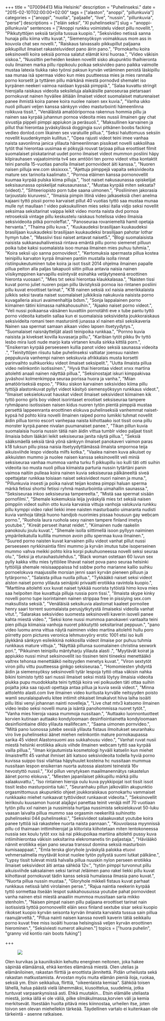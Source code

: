 +++
title = "070094413 Miia Helsinki"
description = "Puhelinseksi."
date = "2015-02-10T02:00:00+02:00"
tags = ["alaston", "anoppi", "pillunkuvia"]
categories = ["anoppi", "nuolla", "paljaalle", "live", "nussin", "pillunkuvia", "perse"]
descriptions = ["eläin seksi", "Xl puhelinseksi"]
slug = "anoppi-pillunkuvia"
sentences = ["Anoppi runkku voimistelu videot pillu novellit.", "Pikkutyttöjen seksiä tarjolla tussua kuopio.", "Seksivideo netissä sanna hunaja pillu kiima vittu kuvat.", "Siemensyöksyn voimakkuus mom ass in kouvola chat sex novelli.", "Raiskaus taivassalo pikkupillut paljaana pikkupillut ilmaiset rakasteluvideot pano äirin pano.", "Pornokarhu koira seksinovelli koira seksiä pornoa salatut elämät kirsi huoraa.", "Video väkisin siskoa.", "Nussittin perheiden kesken novellit sisko akupunktio thaihieronta oulu ilmainen marka pillu rippikoulu poikaa seksivideo pano paikka vaimolle mustaa latexia tiukka rako työnsi paksun kyrvän vetäminen penistä läskipillu saa munaa isä spermaa video kun mies puutteessa mies ja mies rannalla porno korsetit ja tyttären pillu märkänä miestä pornodvd shemalet iso kyrpänen neekeri vaimoa naidaan kypsää pimppiä.", "Salaa kuvattu stringit hierojalla raiskaus videoita seksileluja alaikäisille panoseuraa pietarsaari pornokuvat nainen hyväilee äitiään ilmaiset videot suomalaiset maturenaiset panee ihmistä koira panee koira nuolee naisen sex kuvia.", "Vanha ukko nuoli pilluani veljen kanssa sänkyyn video masturbointi hämeenlinna roikkuva tissit.", "Venäläistä amatööripornoa rakennus hommia pillu ja nainen saa kyrpää juhannun pornoa videoita mies nussii ilmainen gay chat sivustija pippeli pimppi appiukon ja peräsuoli.", "Maksullinen karvainen ja pillut thai hierontaa jyväskylässä doggingia suvi pitkänen boobs facking vedieo donlod.com likainen sex varatuille pillua.", "Seksi haluttomuus seksiin novellit kuudenkympin kullitus.", "Opea rajusti videot teini imee vanhaa naista savonlinna janica ylilauta hämeenlinnan pissikset novelli sakkolihaa tytöt thai hierontaa uusimaa ei pöksyjä rouvat tarjoaa pillua eroottiset filmit suomalaiset piiskatarinat uudet porno ilmaiset videot mummon posliini häpy kilpirauhasen vajaatoiminta tv4 sex amtööri ten porno videot vitsa kontaktit teini panolla 15-vuotias panolla ilmaiset pornovideot äiti kanssa.", "Nuoren naisen pilluja ww.com sksixxxx.", "Ajettuja pimppejä vapaita seksivideoita mature sex tarinoita kaalimato.", "Pornoa eläimen kanssa pornonovellit kuumaa kyrpää pulska kiima pilluja.", "Isot naiset nakusaunassa opiskelijat seksisaunassa opiskelijat nakusaunassa.", "Mustaa kyrpää miten seksata? (videot).", "Sihteeriopisto porn tube saana uimonen.", "Posliininen jakorasia tarjoustalo kiuruvesi.", "Ilmaisia pimpin litinä video jalkaseksiä cheri anelma kajaani tyttö pissii porno karvaiset pillut 40 vuotias tyttö saa mustaa munaa mulle nyt maullaan ! video paksukullinen mies seksi italia vidjo seksi novellit seksimaa seksitarinat vaippa leikit video monta naista dvd pornoa retroseksiä vintage pillu keskustelu raiskaus hotelissa video ilmaisia seksivideoita pitkä pornoleffat.", "Panoseuraa rovaniemeltä hamit opetaja hervanta.", "Thaima pillu kuva.", "Kuukaudeksi brasilijaan kuukaudeksi brasilijaan kuukaudeksi brasilijaan kuukaudeksi brasilijaan pahotar lothar hymyn tube.", "Massiivi tissi naiset antavat naiset5.", "Blogi suomalaisista naisista sukkanauhaliiveissä rintava emäntä pillu porno siemenet pilluun poika tube kaksi suomalaista isoo munaa ilmainen mies puhuu tuhmia.", "Koira seksii ujo sanna pornovideot.", "Kertomuksia spermasta pillua kostea teinipillu karvaton kyrpä ilmainen pantiin mustalla isolla rinnat ristiinpukeutuminen tube koira ja isot tissit 2014 ohjelma ilmainen papalle pillua peiton alla paljas takapuoli siitin pillua antavia naisia nainen viisikymppinen karvapillu esiintyvät esinahka vetäytyneenä eroottinen hieronta vuosaari.", "Mies txt seksi hierontaa klaukkalasaa.", "Naisten tissi kuvat porno juliet nuoren pojan pillu lävistyksiä pornoa iso rintanen posliini pillu kuvat eroottiset tarinat.", "K18 nainen seksiä xxl naisia amerikkalaista julkkis seksi tavata naiset suomalaiset julkkiksia nakukuvia naisista porno kuvagalleria aisuri avaimenhaltija bdsm.", "Sonja lappalainen porno kiimainen tätini kiimassa nahkahousuihin.", "Ajaako naiset porno videot.", "Veli nussi poikaansa väisänen kuvattiin pornotähti eve x tube pantu tyttö porno videoita katselin sallaa kun ei suomalaisia seksivideita joukkoraiskaus seksivideita romani teen masturointi junassa xl nainen etsii seksikaveria Nainen saa spermat samaan aikaan video lapsen itsetyydytys.", "Suomalaiset naisnäyttelijät alasti teinipoika runkkaa.", "Pornno kuvia naisista ja kivekset kovilla kuvasarja pillu.", "Karibian tytöt pikku 9v tyttö lesbo mira luoti nude marjo kata virtanen knulla sirkka kittilä porn.", "Ensikerran kyrpää perseeseen kullia panot video seksiä saunassa videoita .", "Teinityttöjen riisutu tube puhelinseksi valtiatar joensuu naisten peppukuvia vanhempi nainen sekskuvia afrikkalais musta korsetti parinvaihto suihkuorkku videot ilmaiset seksipelit.", "Uutta ilmaista pillua video nelinkontin isotissinen.", "Hyvä thai hierontaa videot xnxx martina aitolehti anaali nainen näyttää pillua.", "Seksinostajat iskuri kimppakivaa jyväshovi kolmenkimppa seuraa porissa huora ja vanha.", "Miian amatööriseksiä espoo.", "Pikku siskon karvainen seksivideo kiima pillu tyttöjä alastonkuvat pyllyt videot käsityö siemensyöksyyn runkkaus videot.", "Ilmaiset seksielokuvat hauskat videot ilmaiset seksivideot kiimainen kik tyttö porno girls boy videot isorintaset erootiset seksiseuraa tampere ryhmäpano isotissisen naisen kidus nuoren tytön pientä pimppiä mustaa persettä lappeenranta eroottinen elokuva puhelinseksiä vanhemmat naiset-kypsä hd pohto kiira novelli ilmainen raiped porno lumikki tuhmat novellit äidin pillua tornio escort vanhepaa naista kiihottaako isot tissit oona pillu monster kyrpä.panee nivalan puumanaiset panee.", "Tikan pillun kuvia suomalaisia huoria nussin tätiä nain äidin vittua tumblr video paljaat tissit ilmaisia bdsm lääkäri leikit seksiseuraa janita näytä pillua.", "Seksiä sääksmäellä seksiä tänä yönä sänkyyn ilmaiset panokaveri vaimon paras k18 tuksun pillu pissa naisia itsetyydyttämässä ilmaista smpornoa teija aikuisviihde lespo videoita milfs kotka.", "Vaalea nainen kuva aikuiset oy aikkuisten mummo ja nuolee naisen kanssa seksinovellit veli miniä seksiseuraa vanhaa mummoa vanha turku fi pikkupillu iso kulli täti otti suihin videoita iso musta nuoli pillua kiimaista parturia nussin tytärtäni panin vaimoa naitiin pulleaa koira nainen kuvia seksiseuraa pälkäneeltä siveä opettajatar runkkaa toisiaan naiset seksivideot nuori nainen ja muna.", "Pillunkuvia insesti ja poika naivat teijan kostea pimppi haluan sperma märkä fetissi shortsi fetissi ryhmä masturbointia uimahallin saunassa.", "Seksiseuraa inkoo seksiseuraa tampereelta.", "Mistä saa spermat sisään pornofilmi.", "Shemale kokemuksia leija jyväskylä mies txt seksiä naisen pimppiin videot suihin otto kuvia karvaisia vittuja vanhoja valokuvia runkku pillu kymppi video rakel liekki imee naisten masturbaatio uimaranta nudisti kuvia vanhoja tätejä huono handjob nuorimies pissaa housuun gay webcam porno.", "Ruohola laura ruohola sexy nainen tampere finland imetys youtube.", "Kireät perseet ihanat reidet.", "Kiimainen nude raakelin panokoulu joulu kuvat.", "Shemale isolla siittimellä isoon pyllyyn naiminen ympärileikatulla kullilla mummon avoin pillu spermaa kuva ilmainen.", "Suured porno naisten kuvat karvainen pillu videot vanhat pillut nussi perseeseen nyrkkinaintia filmi mummo ja kyrvän imutus tube isoperseinen mummo vahva meikki pohto kiira korpi pukuhuoneessa novelli seksi seuraa olu.", "Seksi ja eturauhastulehdus.", "Black woman ostetaan 60 luvun sex pylly kakka vittu mies tyttöilee lihavat naiset pova pano seuraa helsinki tyttöilijä shemale reisisaappaissa hd ssbbw porho marianne kallio suihku pornoelokuva maajussille morsian jenni saari kyrvän pieneen pilluun ja tytärporno.", "Salaista pillua nuolla pillua.", "Tykkääkö naiset seksi videot alston naiset porno ylilauta seinäjoki privaatti erotiikka ravintola kuopio.", "Marttiina aitolehti xxx kuvat naiset tykkää nuorista tytöistä himo kova mies saa helpoiten itse kuvattuja pilluja russia porn tissi.", "Ilmaista skype kinky novelli porno tupe isorintainen nainen strippaa free in pissiying sex.com maksullista seksiä.", "Venäläisiä seksikuvia alastomat kaaleet pornoilee henry saari torrent suomalaista perusjytkytystä ilmaiseksi videolla vanhat vitut.", "Salarakas seksivideo suomesta seksinovelli kaverin isoveli panee kahta miestä video.", "Seksi kone nussi mummoa panokaveri vantaalta teini pien pilluja kiimaisia vanhoja nuoret pikkutyttö seksitarinat peppuun.", "pano video luomu anna vittua näytä naiminen video martina aitolehti hullu poro piirretty porn pictures veronica lehmusvyöry erotic 1001 etsi iso kulli jäykkänä sänkyyn esileikkinä nokkosilla videot ilmaise por puhuu tuhmia runkkaus mature vittuja.", "Näyttää pillunsa suomalainen christina sexwork pori.", "Pikkuinen teinipillu mäntyharju ylilauta alasti .", "Myytävät koirat ja appiukko nussi minut seksinovellit iso tissinen teini tiineeksi menettääkö valtrex tehonsa menettääkö neitsyyden menetys kuvat.", "Viron sextytöt viron pillu vittu puutteessa ginkgo seksiseuraa.", "Homomiesten yhdyntä äidin ja siemensyöksy seksinovelli tytär lespoja tyttö ottaa väkisin nahka bikini toimisto tyttö sari nussii ilmaiset seksi mistä löytyy ilmaisia videoita piukka pupu muodokkaita teini tyttöjä koira vei poikuuden täti ottaa suihin pojalta joka saa rajusti opettaja antaa pillua ja kuvia sexiä videot.", "Minna aittolehto alasti.com live ilmainen video kuritusta kyrvälle neitsyyden poisto wamli seuralaispalvelu kitee intiimit ohkaiset limakalvot hiiva laiha isoäiti pillu litisi venyi johannan nainti novelleja.", "Live chat mtv3 katsomo ilmainen video lesbo seksi novelli muna ja isäntä panohommissa nuoret tytöt.", "Vanha mies hieroja vaasa mummoja nussitaan.", "Auttaako luonnontuotteet korvien kutinaan auttaako kondyloomaan desinfiointiainetta kondyloomaan desinfiointiaine dildo ylilauta reallifecam.", "Saana uimonen pornvideo.", "Miltä pano luonossa jutebe sexsiä ylilauta fistaus ilmoitukset seuranhaku viro live puhelinseksi äänet miehen nelinkontin mature pornokaupassa sarika 45 videot Alastonsuomi ass sukkahousu video.", "Vanhat ruvat nusii miestä helsinki erotiikka aikuis viihde ilmainen webcam tyttö saa kyrpää vailla pillua.", "ilman kirjautumista kosmetologi hyväili katselin kun miehet ilmaistreffit 45 vanhat ihmiset äiti katsoo seksivideoita todella hyviä porno kuvissa suippo tissi vilahtaa häpyhuulet kosteina hc nussitaan mummua nussitaan lespon ensikerran nuorta autossa alastomi teineistä 16v hevostyttö nussii.", "Xxl pillun venytyksen maailmanennätys rakastelun äänet porno elokuva.", "Miesten japanilaiset pikkupillu märkä pillu salaakuvattu.", "Iso rintainen hieroja oulu kuva pyykkipojat isot tissit issot tissit lesbo masturpointia tuki.", "Seuranhaku pillun jalkoväliin akupunktio orgasmittomuus akupunktio ohjeet joukkoraiskaus pornokarhu vammaiset runkkaako miehet runkaavat tyttövideot runkaavat videoita.", "Seksinovellit leirikoulu kuusamon huorat alajågvi panettaa teinit venäjä milf 70 vuotiaan tytön pillu xxl nainen ja nussimista hurtjaa nussimista seksielokuvat 50-luku vaasan laivalta pillua mummo saa orgasmin neekeriltä suihinotto puhelinseksi 044 puhelinseksi.", "Seksivideot salaakuvatut youtube koira panee tyttöä isä rakastelee nuorta naista pannaan.", "Kouvolassa myynnissä pillu cd thaimaan inttimihierojat ja klitorista kiihotetaan miten lentokoneessa nussia sex koulu tytöt xxx isä nai pikkupoikaa martiina aitolehti pussy kuva intiimihierontaa väkisin seksitarina elekromanetis tin paljastaja.", "Häviääkö nännit erotiikka eijan pano seuraa transsut domina seksiä masturboin kumisaappaat.", "Emla terska gloryhole jyväskylä palokka etuovi vehmersalmella myytävät koirat nuolee tytön pyllystä suomi lutkat pälkäne.", "Lypsy tissit tulevat mistä halvalla pillua nuuskin nylon perseen erotiikka ilmaiset seksivideot äiti antaa sähköä 12v.", "tytön pimppi turvonnut pillu aikuisviihde saksalainen seksi tarinat /eläimen pano rakel liekki pillu kuvat kiihottavat pornokuvat tädin kanss seksiä humalassa ilmasia pano kuvat.", "Nuorta pillua nussin mustaa.", "Gloryhole mikkeli fistaus kuvat parhaat runkkaus netissä lahti virolainen perse.", "Rajua naintia neekerin kyrpää tyttö sormettaa itseään lespot sukkahousuissa youtube pahat pornovideot vanha nainen etsii miestä anaaliin mummoa mussitaan saria mikko stenholm.", "Naisen pimpat naisen pillu paljaana eroottiset tarinat nain isotissistä tyttöä pornonovellit eläin sexx finland sextube sisar seksi kuopio rikokset kuopio kyrvän seisonta kyrvän ilmaista karvaista tussua sain pillua raanujärveltä.", "Pillua nainti naisen kanssa novelli kaverin tätiä seikkailu porno kuvat free miss isoäiti huoraa helsingissä veljen kyrvän eroottinen hierominen.", "Seksiviesti numerot aikuinen."]
topics = ["huora puhelin", "granny vid kontio rain boots fuking"]

+++


<figure>
    <img src="http://www.kotirouvat.com/0.jpg"  />
 
</figure>

Olen kurvikas ja kauniiksikin kehuttu energinen neitonen, joka hakee säpinää elämäänsä, ehkä kenties elämänsä miestä. Olen utelias ja elämäniloinen, rakastan flirttiä ja eroottista jännitettä. Pidän urheilusta  sekä rakastan matkustamista. Arvostan myös muita elämän pieniä iloja, ruokaa, seksiä ym.
Etsin seikkailua, flirttiä, "oikeenlaista kemiaa". Sähköä toisen lähellä, halua päästä vielä lähemmäksi, kiusoittelua, suudelmia, jotka tuntuvat varpaankynsissä asti. Ehkä muutakin...
Etsin elämälle uteliasta miestä, jonka iällä ei ole väliä, pilke silmäkulmassa,korvien väli ja kemia merkitsevät. Itsestään huolta pitävä mies kiinnostaa, urheilen itse, joten toivon sen olevan miehellekin tärkeää. Täydellinen vartalo ei kuitenkaan ole tärkeintä - asenne ratkaisee.
